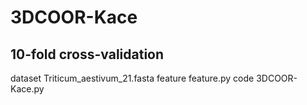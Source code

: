 # 3DCOOR-Kace

## 10-fold cross-validation

dataset Triticum_aestivum_21.fasta
feature feature.py
code 3DCOOR-Kace.py
